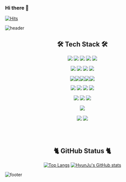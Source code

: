 ### Hi there 👋
[![Hits](https://hits.seeyoufarm.com/api/count/incr/badge.svg?url=https%3A%2F%2Fgithub.com%2Fgkrry2723%2F&count_bg=%23278CA0&title_bg=%23555555&icon=github.svg&icon_color=%23E7E7E7&title=hits&edge_flat=false)](https://hits.seeyoufarm.com)

<!--
**gkrry2723/gkrry2723** is a ✨ _special_ ✨ repository because its `README.md` (this file) appears on your GitHub profile.

Here are some ideas to get you started:

- 🔭 I’m currently working on ...
- 🌱 I’m currently learning ...
- 👯 I’m looking to collaborate on ...
- 🤔 I’m looking for help with ...
- 💬 Ask me about ...
- 📫 How to reach me: ...
- 😄 Pronouns: ...
- ⚡ Fun fact: ...
-->
![header](https://capsule-render.vercel.app/api?type=waving&color=timeAuto&height=300&section=header&text=Kim%20HyunJu&fontSize=90)


<div align="center">

## 🛠️ Tech Stack 🛠️ 
  
<img src="https://img.shields.io/badge/Python-3766AB?style=flat-square&logo=Python&logoColor=white"/> <img src="https://img.shields.io/badge/Java-007396?style=flat-square&logo=Java&logoColor=white"/> <img src="https://img.shields.io/badge/C++-00599C?style=flat-square&logo=C%2B%2B&logoColor=white"/> <img src="https://img.shields.io/badge/C-A8B9CC?style=flat-square&logo=C&logoColor=white"/> <img src="https://img.shields.io/badge/CSharp-239120?style=flat-square&logo=CSharp&logoColor=white"/> 

<img src="https://img.shields.io/badge/Spring-6DB33F?style=flat-square&logo=Spring&logoColor=white"/> <!--<img src="https://img.shields.io/badge/SpringBoot-6DB33F?style=flat-square&logo=SpringBoot&logoColor=white"/>--> <img src="https://img.shields.io/badge/Django-092E20?style=flat-square&logo=Django&logoColor=white"/> <img src="https://img.shields.io/badge/Flask-000000?style=flat-square&logo=Flask&logoColor=white"/> <img src="https://img.shields.io/badge/MySQL-4479A1?style=flat-square&logo=MySQL&logoColor=white"/>  
  
<img src="https://img.shields.io/badge/AWS%20EC2-232F3E?style=flat-square&logo=Amazon%20AWS&logoColor=white"/><img src="https://img.shields.io/badge/AWS%20S3-569A31?style=flat-square&logo=Amazon%20S3&logoColor=white"/><img src="https://img.shields.io/badge/AWS%20RDS-4053D6?style=flat-square&logo=Amazon%20DynamoDB&logoColor=white"/><img src="https://img.shields.io/badge/Docker-2496ED?style=flat-square&logo=Docker&logoColor=white"/><img src="https://img.shields.io/badge/FileZilla-BF0000?style=flat-square&logo=FileZilla&logoColor=white"/>
  
<img src="https://img.shields.io/badge/HTML-E34F26?style=flat-square&logo=HTML5&logoColor=white"/> <img src="https://img.shields.io/badge/CSS-1572B6?style=flat-square&logo=CSS3&logoColor=white"/> <img src="https://img.shields.io/badge/JavaScript-F7DF1E?style=flat-square&logo=JavaScript&logoColor=white"/> <img src="https://img.shields.io/badge/jQuery-0769AD?style=flat-square&logo=jQuery&logoColor=white"/> 

<img src="https://img.shields.io/badge/PyTorch-EE4C2C?style=flat-square&logo=PyTorch&logoColor=white"/> <img src="https://img.shields.io/badge/Keras-D00000?style=flat-square&logo=Keras&logoColor=white"/> <img src="https://img.shields.io/badge/OpenCV-5C3EE8?style=flat-square&logo=OpenCV&logoColor=white"/>

<img src="https://img.shields.io/badge/Unity-000000?style=flat-square&logo=Unity&logoColor=white"/> 
<br>
<br>
<img src="https://img.shields.io/badge/ROS-22314E?style=flat-square&logo=ROS&logoColor=white"/>  <img src="https://img.shields.io/badge/RaspberryPi-A22846?style=flat-square&logo=RaspberryPi&logoColor=white"/>  

  
<br>
<br>
<br>
<br>


## 🐈 GitHub Status 🐈 
[![Top Langs](https://github-readme-stats.vercel.app/api/top-langs/?username=gkrry2723&hide=jupyter%20notebook,cmake)](https://github.com/anuraghazra/github-readme-stats)
 [![HyunJu's GitHub stats](https://github-readme-stats.vercel.app/api?username=gkrry2723)](https://github.com/anuraghazra/github-readme-stats)

  
  </div>
  
![footer](https://capsule-render.vercel.app/api?section=footer)
